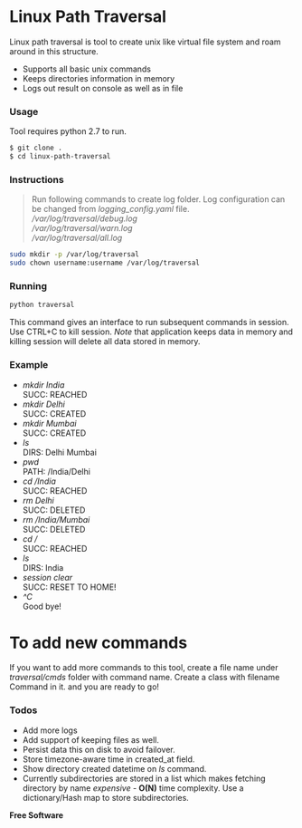 # Linux Path Traversal

Linux path traversal is tool to create unix like virtual file system and roam around in this structure.

  - Supports all basic unix commands
  - Keeps directories information in memory
  - Logs out result on console as well as in file


### Usage

Tool requires python 2.7 to run.
```sh
$ git clone .
$ cd linux-path-traversal
```

### Instructions
> Run following commands to create log folder.
> Log configuration can be changed from *logging_config.yaml* file.
> */var/log/traversal/debug.log*  
> */var/log/traversal/warn.log*  
> */var/log/traversal/all.log*

```sh
sudo mkdir -p /var/log/traversal
sudo chown username:username /var/log/traversal
```

### Running
```sh
python traversal
```
This command gives an interface to run subsequent commands in session. Use CTRL+C to kill session.
*Note* that application keeps data in memory and killing session will delete all data stored in memory.

### Example
- *mkdir India*  
SUCC: REACHED
- *mkdir Delhi*  
SUCC: CREATED
- *mkdir Mumbai*  
SUCC: CREATED
- *ls*  
DIRS: Delhi Mumbai
- *pwd*  
PATH: /India/Delhi
- *cd /India*  
SUCC: REACHED
- *rm Delhi*  
SUCC: DELETED
- *rm /India/Mumbai*  
SUCC: DELETED
- *cd /*  
SUCC: REACHED
- *ls*  
DIRS: India
- *session clear*  
SUCC: RESET TO HOME!
- *^C*  
Good bye!

# To add new commands
If you want to add more commands to this tool, create a file name under *traversal/cmds* folder with command name. Create a class with filename <Command name in CAPS>Command in it. and you are ready to go!

### Todos
 - Add more logs
 - Add support of keeping files as well.
 -  Persist data this on disk to avoid failover.
 - Store timezone-aware time in created_at field.
 - Show directory created datetime on *ls* command.
 - Currently subdirectories are stored in a list which makes fetching directory by name *expensive* - **O(N)** time complexity. Use a dictionary/Hash map to store subdirectories.


**Free Software**
